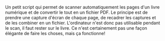 Un petit script qui permet de scanner automatiquement les pages d'un livre numérique et de convertir le tout en un fichier PDF.
Le principe est de prendre une capture d'écran de chaque page, de recadrer les captures et de les combiner en un fichier. L'ordinateur n'est donc pas utilisable pendant le scan,
il faut rester sur le livre.
Ce n'est certainement pas une façon élégante de faire les choses, mais ça fonctionne!
